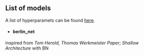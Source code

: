 ## List of models

A list of hyperparamets can be found [here](potential_hyperparameters.md).

- #### berlin_net 
inspired from *Tom Herold, Thomas Werkmeister Paper; Shallow Architecture* with BN


